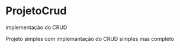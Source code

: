 # ProjetoCrud
implementação do CRUD

Projeto simples com implemantação do CRUD simples mas completo
